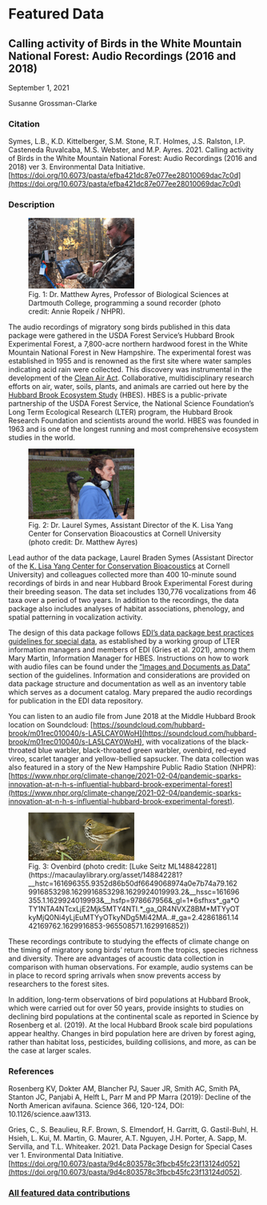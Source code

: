 # Featured Data

## Calling activity of Birds in the White Mountain National Forest: Audio Recordings (2016 and 2018)

September 1, 2021

Susanne Grossman-Clarke

### Citation

Symes, L.B., K.D. Kittelberger, S.M. Stone, R.T. Holmes, J.S. Ralston, I.P. Casteneda Ruvalcaba, M.S. Webster, and M.P. Ayres. 2021. Calling activity of Birds in the White Mountain National Forest: Audio Recordings (2016 and 2018) ver 3. Environmental Data Initiative. [https://doi.org/10.6073/pasta/efba421dc87e077ee28010069dac7c0d](https://doi.org/10.6073/pasta/efba421dc87e077ee28010069dac7c0d)

### Description

<figure class="figure_featured">
    <img src="/static/images/featured_data/sound-recorder.jpg" alt="scientist programming a sound recorder" width="50%">
    <figcaption>Fig. 1: Dr. Matthew Ayres, Professor of Biological Sciences at Dartmouth College, programming a sound recorder (photo credit: Annie Ropeik / NHPR).</figcaption>
</figure>

The audio recordings of migratory song birds published in this data package were gathered in the USDA Forest Service’s Hubbard Brook Experimental Forest, a 7,800-acre northern hardwood forest in the White Mountain National Forest in New Hampshire. The experimental forest was established in 1955 and is renowned as the first site where water samples indicating acid rain were collected. This discovery was instrumental in the development of the [Clean Air Act](https://www.epa.gov/laws-regulations/summary-clean-air-act). Collaborative, multidisciplinary research efforts on air, water, soils, plants, and animals are carried out here by the [Hubbard Brook Ecosystem Study](https://hubbardbrook.org/) (HBES). HBES is a public-private partnership of the USDA Forest Service, the National Science Foundation’s Long Term Ecological Research (LTER) program, the Hubbard Brook Research Foundation and scientists around the world. HBES was founded in 1963 and is one of the longest running and most comprehensive ecosystem studies in the world.

<figure  class="figure_featured">
    <img src="/static/images/featured_data/laurel.jpg" alt="scientist holding sound recorder next to large bird" width="50%">
    <figcaption>Fig. 2: Dr. Laurel Symes, Assistant Director of the K. Lisa Yang Center for Conservation Bioacoustics at Cornell University (photo credit: Dr. Matthew Ayres)</figcaption>
</figure>

Lead author of the data package, Laurel Braden Symes (Assistant Director of the [K. Lisa Yang Center for Conservation Bioacoustics](https://www.birds.cornell.edu/ccb) at Cornell University) and colleagues collected more than 400 10-minute sound recordings of birds in and near Hubbard Brook Experimental Forest during their breeding season. The data set includes 130,776 vocalizations from 46 taxa over a period of two years. In addition to the recordings, the data package also includes analyses of habitat associations, phenology, and spatial patterning in vocalization activity.

The design of this data package follows [EDI’s data package best practices guidelines for special data](https://ediorg.github.io/data-package-best-practices/datapackage-design/), as established by a working group of LTER information managers and members of EDI (Gries et al. 2021), among them Mary Martin, Information Manager for HBES. Instructions on how to work with audio files can be found under the [“Images and Documents as Data”](https://ediorg.github.io/data-package-best-practices/datapackage-design/images-and-documents-as-data.html) section of the guidelines. Information and considerations are provided on data package structure and documentation as well as an inventory table which serves as a document catalog. Mary prepared the audio recordings for publication in the EDI data repository.

You can listen to an audio file from June 2018 at the Middle Hubbard Brook location on Soundcloud: [https://soundcloud.com/hubbard-brook/m01rec010040/s-LA5LCAY0WoH](https://soundcloud.com/hubbard-brook/m01rec010040/s-LA5LCAY0WoH), with vocalizations of the black-throated blue warbler, black-throated green warbler, ovenbird, red-eyed vireo, scarlet tanager and yellow-bellied sapsucker. The data collection was also featured in a story of the New Hampshire Public Radio Station (NHPR): [https://www.nhpr.org/climate-change/2021-02-04/pandemic-sparks-innovation-at-n-h-s-influential-hubbard-brook-experimental-forest](https://www.nhpr.org/climate-change/2021-02-04/pandemic-sparks-innovation-at-n-h-s-influential-hubbard-brook-experimental-forest).

<figure  class="figure_featured">
    <img src="/static/images/featured_data/ovenbird.png" alt="ovenbird" width="50%">
    <figcaption>Fig. 3: Ovenbird (photo credit: [Luke Seitz ML148842281](https://macaulaylibrary.org/asset/148842281?__hstc=161696355.9352d86b50df6649068974a0e7b74a79.1629916853298.1629916853298.1629924019993.2&__hssc=161696355.1.1629924019993&__hsfp=978667956&_gl=1*6sfhxs*_ga*OTY1NTA4NTcxLjE2Mjk5MTY4NTI.*_ga_QR4NVXZ8BM*MTYyOTkyMjQ0Ni4yLjEuMTYyOTkyNDg5Mi42MA..#_ga=2.42861861.1442169762.1629916853-965508571.1629916852))</figcaption>
</figure>

These recordings contribute to studying the effects of climate change on the timing of migratory song birds’ return from the tropics, species richness and diversity. There are advantages of acoustic data collection in comparison with human observations. For example, audio systems can be in place to record spring arrivals when snow prevents access by researchers to the forest sites.

In addition, long-term observations of bird populations at Hubbard Brook, which were carried out for over 50 years, provide insights to studies on declining bird populations at the continental scale as reported in Science by Rosenberg et al. (2019). At the local Hubbard Brook scale bird populations appear healthy. Changes in bird population here are driven by forest aging, rather than habitat loss, pesticides, building collisions, and more, as can be the case at larger scales.

### References

Rosenberg KV, Dokter AM, Blancher PJ, Sauer JR, Smith AC, Smith PA, Stanton JC, Panjabi A, Helft L, Parr M and PP Marra (2019): Decline of the North American avifauna. Science 366, 120-124, DOI: 10.1126/science.aaw1313.

Gries, C., S. Beaulieu, R.F. Brown, S. Elmendorf, H. Garritt, G. Gastil-Buhl, H. Hsieh, L. Kui, M. Martin, G. Maurer, A.T. Nguyen, J.H. Porter, A. Sapp, M. Servilla, and T.L. Whiteaker. 2021. Data Package Design for Special Cases ver 1. Environmental Data Initiative. [https://doi.org/10.6073/pasta/9d4c803578c3fbcb45fc23f13124d052](https://doi.org/10.6073/pasta/9d4c803578c3fbcb45fc23f13124d052).

### [All featured data contributions](/templates/data/featured)
